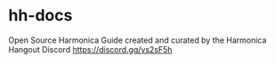# hh-docs
Open Source Harmonica Guide created and curated by the Harmonica Hangout Discord https://discord.gg/vs2sF5h
